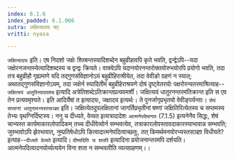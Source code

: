 ```yaml
---
index: 6.1.6
index_padded: 6.1.006
sutra: जक्षित्यादयः षट्
vritti: nyasa

---
```

`जक्षित्यादयः` इति। एष निदशो जक्षेः श्तिबन्तस्यादिशब्देन बहुव्रीहावपि कृते भवति, द्वन्द्वेऽपि--यदा जक्षेरनजन्तस्येत्यादिशब्दस्य च द्वन्द्वः क्रियते। वाक्येऽपि यदानयोरनन्तरोक्तयोरुभयोरपि प्रयोगो भवति, तदा तत्र बहुव्रीहौ गृह्यमाणे यदि तद्गुणसंविज्ञानोऽयं बहुव्रीहिराश्रीयेत, तदा वेवीङो ग्रहणं न स्यात्; अथातद्गुणसंविज्ञानोऽयम्, तदा जक्षेर्न स्यादितीमं बहुव्रीहेराश्रयणे दोषं दृष्ट्वेतरयोः पक्षरोरन्यतरमाश्रित्याह--`जक्षित्ययं धातुरित्यादयश्च` इत्यादि अत्रेतिशब्देऽतिक्रान्तप्रत्यवमर्शी। जक्षित्ययं धातुरनन्तरमतिक्रान्त इति स एव तेन प्रत्यवमृश्यते। इति आदिर्येषां त इत्यादयः, जक्षादय इत्यर्थः। ते पुनर्जागृप्रभृतयो वेवीङ्पर्यन्ताः। `सेयं सप्तानां धातूनामभ्यस्तसञ्ज्ञा` इति। जक्षित्येतदुपलक्षितानां जागर्तिप्रभृतीनां षष्णां जक्षितिरित्येतस्य च सप्तमस्य तेभ्यः पृथग्निर्दिष्टस्य।
ननु च दीध्यते, वेव्यत इत्यत्रादादेशः `आत्मनेपदेष्वनतः` (7.1.5) इत्यनेनैव सिद्धः, शेषं चाभ्यस्त कार्यमाकारलोपादिकम् तच्च दीधीवेव्योर्न सम्भवत्येव, तत्राकारलोपस्तावदाकारस्याभावान्न सम्भवति; जुस्भावोऽपि झेरभावात्, नुम्प्रतिषेधोऽपि ङित्वादात्मनेपदित्वाच्छतुः, तत् किमर्थमनयोरभ्यस्तसञ्ज्ञा विधीयते? इत्याह--`दीध्यते वेव्यते` इत्यादि। `दीष्यदिति च शतरि` इत्यादिना प्रयोजनान्तरमपि दर्शयति। आत्मनेपदित्वादनयोर्व्यत्ययेन विना शता न सम्भवतीति व्यत्यग्रहणम्।।